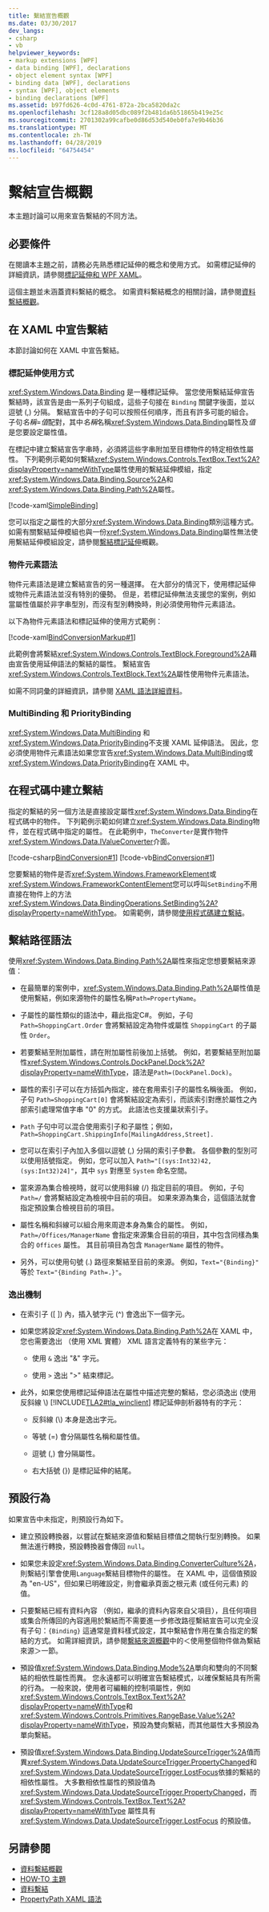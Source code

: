 ```yaml
---
title: 繫結宣告概觀
ms.date: 03/30/2017
dev_langs:
- csharp
- vb
helpviewer_keywords:
- markup extensions [WPF]
- data binding [WPF], declarations
- object element syntax [WPF]
- binding data [WPF], declarations
- syntax [WPF], object elements
- binding declarations [WPF]
ms.assetid: b97fd626-4c0d-4761-872a-2bca5820da2c
ms.openlocfilehash: 3cf128a8d05dbc089f2b481da6b51865b419e25c
ms.sourcegitcommit: 2701302a99cafbe0d86d53d540eb0fa7e9b46b36
ms.translationtype: MT
ms.contentlocale: zh-TW
ms.lasthandoff: 04/28/2019
ms.locfileid: "64754454"
---
```

# <a name="binding-declarations-overview"></a>繫結宣告概觀

本主題討論可以用來宣告繫結的不同方法。

<a name="Prereq"></a>

## <a name="prerequisites"></a>必要條件

在閱讀本主題之前，請務必先熟悉標記延伸的概念和使用方式。 如需標記延伸的詳細資訊，請參閱[標記延伸和 WPF XAML](../advanced/markup-extensions-and-wpf-xaml.md)。

這個主題並未涵蓋資料繫結的概念。 如需資料繫結概念的相關討論，請參閱[資料繫結概觀](data-binding-overview.md)。

<a name="BindinginXAML"></a>

## <a name="declaring-a-binding-in-xaml"></a>在 XAML 中宣告繫結

本節討論如何在 XAML 中宣告繫結。

<a name="MarkupExtensionSyntax"></a>

### <a name="markup-extension-usage"></a>標記延伸使用方式

<xref:System.Windows.Data.Binding> 是一種標記延伸。 當您使用繫結延伸宣告繫結時，該宣告是由一系列子句組成，這些子句接在 `Binding` 關鍵字後面，並以逗號 (,) 分隔。 繫結宣告中的子句可以按照任何順序，而且有許多可能的組合。 子句*名稱*=*值*配對，其中*名稱*名稱<xref:System.Windows.Data.Binding>屬性及*值*是您要設定屬性值。

在標記中建立繫結宣告字串時，必須將這些字串附加至目標物件的特定相依性屬性。 下列範例示範如何繫結<xref:System.Windows.Controls.TextBox.Text%2A?displayProperty=nameWithType>屬性使用的繫結延伸模組，指定<xref:System.Windows.Data.Binding.Source%2A>和<xref:System.Windows.Data.Binding.Path%2A>屬性。

[!code-xaml[SimpleBinding](~/samples/snippets/csharp/VS_Snippets_Wpf/SimpleBinding/CSharp/Page1.xaml#L37-L37)]

您可以指定之屬性的大部分<xref:System.Windows.Data.Binding>類別這種方式。 如需有關繫結延伸模組也與一份<xref:System.Windows.Data.Binding>屬性無法使用繫結延伸模組設定，請參閱[繫結標記延伸](../advanced/binding-markup-extension.md)概觀。

<a name="ObjectElementSyntax"></a>

### <a name="object-element-syntax"></a>物件元素語法

物件元素語法是建立繫結宣告的另一種選擇。 在大部分的情況下，使用標記延伸或物件元素語法並沒有特別的優勢。 但是，若標記延伸無法支援您的案例，例如當屬性值屬於非字串型別，而沒有型別轉換時，則必須使用物件元素語法。

以下為物件元素語法和標記延伸的使用方式範例：

[!code-xaml[BindConversionMarkup#1](~/samples/snippets/csharp/VS_Snippets_Wpf/BindConversionMarkup/CSharp/Page1.xaml#1)]

此範例會將繫結<xref:System.Windows.Controls.TextBlock.Foreground%2A>藉由宣告使用延伸語法的繫結的屬性。 繫結宣告<xref:System.Windows.Controls.TextBlock.Text%2A>屬性使用物件元素語法。

如需不同詞彙的詳細資訊，請參閱 [XAML 語法詳細資料](../advanced/xaml-syntax-in-detail.md)。

<a name="MBandPB"></a>

### <a name="multibinding-and-prioritybinding"></a>MultiBinding 和 PriorityBinding

<xref:System.Windows.Data.MultiBinding> 和<xref:System.Windows.Data.PriorityBinding>不支援 XAML 延伸語法。 因此，您必須使用物件元素語法如果您宣告<xref:System.Windows.Data.MultiBinding>或<xref:System.Windows.Data.PriorityBinding>在 XAML 中。

<a name="BindinginCode"></a>

## <a name="creating-a-binding-in-code"></a>在程式碼中建立繫結

指定的繫結的另一個方法是直接設定屬性<xref:System.Windows.Data.Binding>在程式碼中的物件。 下列範例示範如何建立<xref:System.Windows.Data.Binding>物件，並在程式碼中指定的屬性。  在此範例中，`TheConverter`是實作物件<xref:System.Windows.Data.IValueConverter>介面。

[!code-csharp[BindConversion#1](~/samples/snippets/csharp/VS_Snippets_Wpf/BindConversion/CSharp/Window1.xaml.cs#1)]
[!code-vb[BindConversion#1](~/samples/snippets/visualbasic/VS_Snippets_Wpf/BindConversion/visualbasic/window1.xaml.vb#1)]

您要繫結的物件是否<xref:System.Windows.FrameworkElement>或<xref:System.Windows.FrameworkContentElement>您可以呼叫`SetBinding`不用直接在物件上的方法<xref:System.Windows.Data.BindingOperations.SetBinding%2A?displayProperty=nameWithType>。 如需範例，請參閱[使用程式碼建立繫結](how-to-create-a-binding-in-code.md)。

<a name="Path_Syntax"></a>

## <a name="binding-path-syntax"></a>繫結路徑語法

使用<xref:System.Windows.Data.Binding.Path%2A>屬性來指定您想要繫結來源值：

- 在最簡單的案例中，<xref:System.Windows.Data.Binding.Path%2A>屬性值是使用繫結，例如來源物件的屬性名稱`Path=PropertyName`。

- 子屬性的屬性類似的語法中，藉此指定C#。 例如，子句 `Path=ShoppingCart.Order` 會將繫結設定為物件或屬性 `ShoppingCart` 的子屬性 `Order`。

- 若要繫結至附加屬性，請在附加屬性前後加上括號。 例如，若要繫結至附加屬性<xref:System.Windows.Controls.DockPanel.Dock%2A?displayProperty=nameWithType>，語法是`Path=(DockPanel.Dock)`。

- 屬性的索引子可以在方括弧內指定，接在套用索引子的屬性名稱後面。 例如，子句 `Path=ShoppingCart[0]` 會將繫結設定為索引，而該索引對應於屬性之內部索引處理常值字串 "0" 的方式。 此語法也支援巢狀索引子。

- `Path` 子句中可以混合使用索引子和子屬性；例如，`Path=ShoppingCart.ShippingInfo[MailingAddress,Street].`

- 您可以在索引子內加入多個以逗號 (,) 分隔的索引子參數。 各個參數的型別可以使用括號指定。 例如，您可以加入 `Path="[(sys:Int32)42,(sys:Int32)24]"`，其中 `sys` 對應至 `System` 命名空間。

- 當來源為集合檢視時，就可以使用斜線 (/) 指定目前的項目。 例如，子句 `Path=/` 會將繫結設定為檢視中目前的項目。 如果來源為集合，這個語法就會指定預設集合檢視目前的項目。

- 屬性名稱和斜線可以組合用來周遊本身為集合的屬性。 例如，`Path=/Offices/ManagerName` 會指定來源集合目前的項目，其中包含同樣為集合的 `Offices` 屬性。 其目前項目為包含 `ManagerName` 屬性的物件。

- 另外，可以使用句號 (.) 路徑來繫結至目前的來源。 例如，`Text="{Binding}"` 等於 `Text="{Binding Path=.}"`。

### <a name="escaping-mechanism"></a>逸出機制

- 在索引子 ([ ]) 內，插入號字元 (^) 會逸出下一個字元。

- 如果您將設定<xref:System.Windows.Data.Binding.Path%2A>在 XAML 中，您也需要逸出 （使用 XML 實體） XML 語言定義特有的某些字元：

  - 使用 `&` 逸出 "&" 字元。

  - 使用 `>` 逸出 ">" 結束標記。

- 此外，如果您使用標記延伸語法在屬性中描述完整的繫結，您必須逸出 (使用反斜線 \\) [!INCLUDE[TLA2#tla_winclient](../../../../includes/tla2sharptla-winclient-md.md)] 標記延伸剖析器特有的字元：

  - 反斜線 (\\) 本身是逸出字元。

  - 等號 (=) 會分隔屬性名稱和屬性值。

  - 逗號 (,) 會分隔屬性。

  - 右大括號 (}) 是標記延伸的結尾。

<a name="Default"></a>

## <a name="default-behaviors"></a>預設行為

如果宣告中未指定，則預設行為如下。

- 建立預設轉換器，以嘗試在繫結來源值和繫結目標值之間執行型別轉換。 如果無法進行轉換，預設轉換器會傳回 `null`。

- 如果您未設定<xref:System.Windows.Data.Binding.ConverterCulture%2A>，則繫結引擎會使用`Language`繫結目標物件的屬性。 在 XAML 中，這個值預設為 "en-US"，但如果已明確設定，則會繼承頁面之根元素 (或任何元素) 的值。

- 只要繫結已經有資料內容 （例如，繼承的資料內容來自父項目），且任何項目或集合所傳回的內容適用於繫結而不需要進一步修改路徑繫結宣告可以完全沒有子句：`{Binding}` 這通常是資料樣式設定，其中繫結會作用在集合指定的繫結的方式。 如需詳細資訊，請參閱[繫結來源概觀](binding-sources-overview.md)中的＜使用整個物件做為繫結來源＞一節。

- 預設值<xref:System.Windows.Data.Binding.Mode%2A>單向和雙向的不同繫結的相依性屬性而異。 您永遠都可以明確宣告繫結模式，以確保繫結具有所需的行為。 一般來說，使用者可編輯的控制項屬性，例如<xref:System.Windows.Controls.TextBox.Text%2A?displayProperty=nameWithType>和<xref:System.Windows.Controls.Primitives.RangeBase.Value%2A?displayProperty=nameWithType>，預設為雙向繫結，而其他屬性大多預設為單向繫結。

- 預設值<xref:System.Windows.Data.Binding.UpdateSourceTrigger%2A>值而異<xref:System.Windows.Data.UpdateSourceTrigger.PropertyChanged>和<xref:System.Windows.Data.UpdateSourceTrigger.LostFocus>依據的繫結的相依性屬性。 大多數相依性屬性的預設值為 <xref:System.Windows.Data.UpdateSourceTrigger.PropertyChanged>，而 <xref:System.Windows.Controls.TextBox.Text%2A?displayProperty=nameWithType> 屬性具有 <xref:System.Windows.Data.UpdateSourceTrigger.LostFocus> 的預設值。

## <a name="see-also"></a>另請參閱

- [資料繫結概觀](data-binding-overview.md)
- [HOW-TO 主題](data-binding-how-to-topics.md)
- [資料繫結](../advanced/optimizing-performance-data-binding.md)
- [PropertyPath XAML 語法](../advanced/propertypath-xaml-syntax.md)
